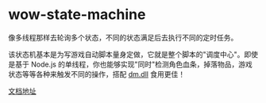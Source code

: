 # wow-state-machine

像多线程那样去轮询多个状态，不同的状态满足后去执行不同的定时任务。

该状态机基本是为写游戏自动脚本量身定做，它就是整个脚本的"调度中心"。即使是基于 Node.js 的单线程，你也能够实现"同时"检测角色血条，掉落物品，游戏状态等等各种来触发不同的操作，搭配 [dm.dll](https://aweiu.com/documents/dm.dll/) 食用更佳！

[文档地址](https://aweiu.com/documents/wow-state-machine/)

